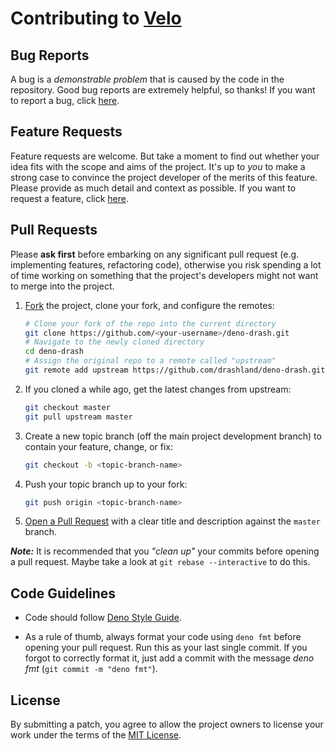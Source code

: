 # Contributing to [Velo](https://github.com/velo-org/velo/)

## Bug Reports

A bug is a _demonstrable problem_ that is caused by the code in the repository. Good bug reports are extremely helpful, so thanks!
If you want to report a bug, click [here](https://github.com/velo-org/velo/issues/new?assignees=&labels=bug&template=bug_report.md&title=).

## Feature Requests

Feature requests are welcome. But take a moment to find out whether your idea fits with the scope and aims of the project. It's up to _you_ to make a strong case to convince the project developer of the merits of this feature. Please provide as much detail and context as possible. If you want to request a feature, click [here](https://github.com/drashland/deno-drash/issues/new?assignees=&labels=enhancement&template=feature_request.md&title=).

## Pull Requests

Please **ask first** before embarking on any significant pull request (e.g. implementing features, refactoring code), otherwise you risk spending a lot of time working on something that the project's developers might not want to merge into the project.

1. [Fork](https://help.github.com/articles/fork-a-repo/) the project, clone your fork, and configure the remotes:
   ```bash
   # Clone your fork of the repo into the current directory
   git clone https://github.com/<your-username>/deno-drash.git
   # Navigate to the newly cloned directory
   cd deno-drash
   # Assign the original repo to a remote called "upstream"
   git remote add upstream https://github.com/drashland/deno-drash.git
   ```
2. If you cloned a while ago, get the latest changes from upstream:
   ```bash
   git checkout master
   git pull upstream master
   ```
3. Create a new topic branch (off the main project development branch) to contain your feature, change, or fix:
   ```bash
   git checkout -b <topic-branch-name>
   ```
4. Push your topic branch up to your fork:
   ```bash
   git push origin <topic-branch-name>
   ```
5. [Open a Pull Request](https://help.github.com/articles/about-pull-requests/) with a clear title and description against the `master` branch.

**_Note:_** It is recommended that you _"clean up"_ your commits before opening a pull request. Maybe take a look at `git rebase --interactive` to do this.

## Code Guidelines

- Code should follow [Deno Style Guide](https://deno.land/manual/contributing/style_guide).

- As a rule of thumb, always format your code using `deno fmt` before opening your pull request. Run this as your last single commit. If you forgot to correctly format it, just add a commit with the message _deno fmt_ (`git commit -m "deno fmt"`).

## License

By submitting a patch, you agree to allow the project owners to license your work under the terms of the [MIT License](./LICENSE).
